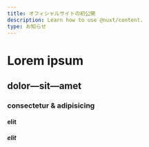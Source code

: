 ```yaml
---
title: オフィシャルサイトの初公開
description: Learn how to use @nuxt/content.
type: お知らせ
---
```


# Lorem ipsum
## dolor—sit—amet
### consectetur &amp; adipisicing
#### elit
##### elit